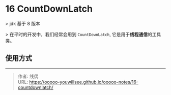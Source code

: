 # 16 CountDownLatch


&gt; jdk 基于 8 版本

&gt; 在平时的开发中，我们经常会用到 `CountDownLatch`, 它是用于**线程通信**的工具类。

## 使用方式

[//]: # (todo)

---

> 作者: 线偶  
> URL: https://ooooo-youwillsee.github.io/ooooo-notes/16-countdownlatch/  

